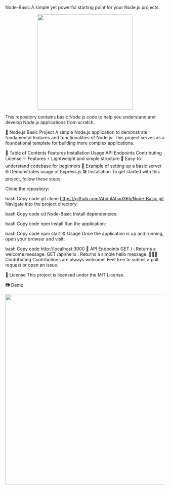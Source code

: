 Node-Basic
A simple yet powerful starting point for your Node.js projects.

<p align="center"> <img src="https://media.giphy.com/media/fsEaZldNC8A1PJ3mwp/giphy.gif" width="300"/> </p>
This repository contains basic Node.js code to help you understand and develop Node.js applications from scratch.

🚀 Node.js Basic Project
A simple Node.js application to demonstrate fundamental features and functionalities of Node.js. This project serves as a foundational template for building more complex applications.

📜 Table of Contents
Features
Installation
Usage
API Endpoints
Contributing
License
✨ Features
⚡ Lightweight and simple structure
📝 Easy-to-understand codebase for beginners
🔧 Example of setting up a basic server
🌐 Demonstrates usage of Express.js
🛠️ Installation
To get started with this project, follow these steps:

Clone the repository:

bash
Copy code
git clone https://github.com/AbdulAhad365/Node-Basic.git
Navigate into the project directory:

bash
Copy code
cd Node-Basic
Install dependencies:

bash
Copy code
npm install
Run the application:

bash
Copy code
npm start
⚙️ Usage
Once the application is up and running, open your browser and visit:

bash
Copy code
http://localhost:3000
📑 API Endpoints
GET / : Returns a welcome message.
GET /api/hello : Returns a simple hello message.
🧑‍🤝‍🧑 Contributing
Contributions are always welcome! Feel free to submit a pull request or open an issue.

📜 License
This project is licensed under the MIT License.

📷 Demo
<p align="center"> <img src="https://media.giphy.com/media/L1R1tvI9svkIWwpVYr/giphy.gif" width="600"/> </p>
